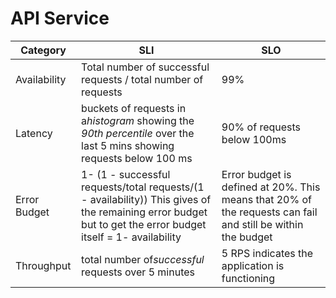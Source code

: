# API Service

| Category     | SLI                                                          | SLO                                                          |
| ------------ | ------------------------------------------------------------ | ------------------------------------------------------------ |
| Availability | Total number of successful requests / total number of requests | 99%                                                          |
| Latency      | buckets of requests in a*histogram* showing the *90th percentile* over the last 5 mins showing requests below 100 ms | 90% of requests below 100ms                                  |
| Error Budget | 1- (1 - successful requests/total requests/(1 - availability)) This gives of the remaining error budget but to get the error budget itself = 1- availability | Error budget is defined at 20%. This means that 20% of the requests can fail and still be within the budget |
| Throughput   | total number of*successful* requests over 5 minutes          | 5 RPS indicates the application is functioning               |
